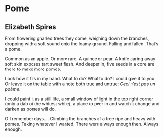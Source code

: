# Pome
## Elizabeth Spires
From flowering gnarled trees
they come, weighing down
the branches, dropping
with a soft sound onto
the loamy ground. Falling
and fallen. That’s a pome.

Common as an apple. Or
more rare. A quince or pear.
A knife paring away soft skin
exposes tart sweet flesh.
And deeper in, five seeds in a core
are there to make more pomes.

Look how it fits in my hand.
What to do? What to do?
I could give it to you.
Or leave it on the table
with a note both true and untrue:
 _Ceci n’est pas un poème_.

I could paint it as a still life,
a small window of light
in the top right corner
(only a dab of the whitest white),
a place to peer in and watch it
change and darken as pomes will do.

O I remember days....
Climbing the branches of a tree
ripe and heavy with pomes.
Taking whatever I wanted.
There were always enough then.
Always enough.